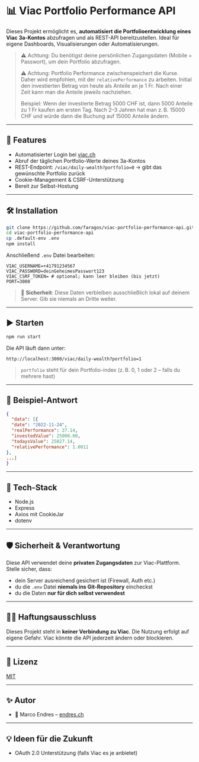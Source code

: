 # 📊 Viac Portfolio Performance API

Dieses Projekt ermöglicht es, **automatisiert die Portfolioentwicklung eines Viac 3a-Kontos** abzufragen und als REST-API bereitzustellen. Ideal für eigene Dashboards, Visualisierungen oder Automatisierungen.

> ⚠️ Achtung: Du benötigst deine persönlichen Zugangsdaten (Mobile + Passwort), um dein Portfolio abzufragen.
> 
> ⚠️ Achtung: Portfolio Performance zwischenspeichert die Kurse. Daher wird empfohlen, mit der `relativePerformance` zu arbeiten. Initial den investierten Betrag von heute als Anteile an je 1 Fr. Nach einer Zeit kann man die Anteile jeweils nachziehen.
>
> Beispiel: Wenn der investierte Betrag 5000 CHF ist, dann 5000 Anteile zu 1 Fr kaufen am ersten Tag. Nach 2–3 Jahren hat man z. B. 15000 CHF und würde dann die Buchung auf 15000 Anteile ändern.


---

## 🚀 Features

- Automatisierter Login bei [viac.ch](https://viac.ch)
- Abruf der täglichen Portfolio-Werte deines 3a-Kontos
- REST-Endpoint: `/viac/daily-wealth?portfolio=0` → gibt das gewünschte Portfolio zurück
- Cookie-Management & CSRF-Unterstützung
- Bereit zur Selbst-Hostung

---

## 🛠️ Installation

```bash
git clone https://github.com/faragos/viac-portfolio-performance-api.git
cd viac-portfolio-performance-api
cp .default-env .env
npm install
```

Anschließend `.env` Datei bearbeiten:

```env
VIAC_USERNAME=+41791234567
VIAC_PASSWORD=deinGeheimesPasswort123
VIAC_CSRF_TOKEN= # optional; kann leer bleiben (bis jetzt)
PORT=3000
```

> 🔐 **Sicherheit**: Diese Daten verbleiben ausschließlich lokal auf deinem Server. Gib sie niemals an Dritte weiter.

---

## ▶️ Starten

```bash
npm run start
```

Die API läuft dann unter:

```
http://localhost:3000/viac/daily-wealth?portfolio=1
```

> `portfolio` steht für dein Portfolio-index (z. B. 0, 1 oder 2 – falls du mehrere hast)

---

## 🧪 Beispiel-Antwort

```json
{
  "data": [{
  "date": "2022-11-24",
  "realPerformance": 27.14,
  "investedValue": 25000.00,
  "todaysValue": 25027.14,
  "relativePerformance": 1.0011
},
...]
}
```

---

## 🧱 Tech-Stack

- Node.js
- Express
- Axios mit CookieJar
- dotenv

---

## 🛡️ Sicherheit & Verantwortung

Diese API verwendet deine **privaten Zugangsdaten** zur Viac-Plattform. Stelle sicher, dass:

- dein Server ausreichend gesichert ist (Firewall, Auth etc.)
- du die `.env` Datei **niemals ins Git-Repository** eincheckst
- du die Daten **nur für dich selbst verwendest**

---

## 🙋‍♂️ Haftungsausschluss

Dieses Projekt steht in **keiner Verbindung zu Viac**. Die Nutzung erfolgt auf eigene Gefahr. Viac könnte die API jederzeit ändern oder blockieren.

---

## 📄 Lizenz

[MIT](LICENSE)

---

## ✨ Autor

- 👤 Marco Endres – [endres.ch](https://finanzen.endres.ch)

---

## 💡 Ideen für die Zukunft

- OAuth 2.0 Unterstützung (falls Viac es je anbietet)

